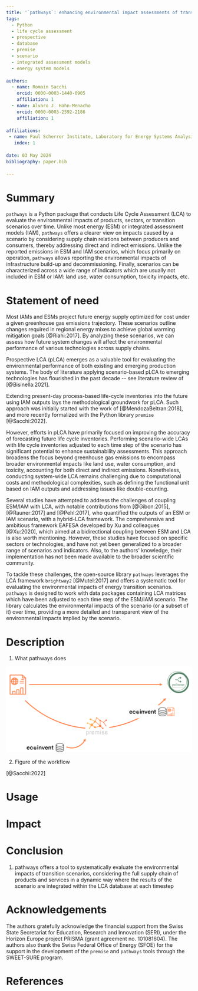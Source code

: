 ```yaml
---
title: '`pathways`: enhancing environmental impact assessments of transition scenarios through Life Cycle Assessment (LCA)'
tags:
  - Python
  - life cycle assessment
  - prospective
  - database
  - premise
  - scenario
  - integrated assessment models
  - energy system models

authors:
  - name: Romain Sacchi
    orcid: 0000-0003-1440-0905
    affiliation: 1
  - name: Alvaro J. Hahn-Menacho
    orcid: 0000-0003-2592-2186
    affiliation: 1

affiliations:
 - name: Paul Scherrer Institute, Laboratory for Energy Systems Analysis, 5232 Villigen, Switzerland
   index: 1

date: 03 May 2024
bibliography: paper.bib

---
```


# Summary


`pathways` is a Python package that conducts Life Cycle Assessment (LCA) to evaluate 
the environmental impacts of products, sectors, or transition scenarios over time. 
Unlike most energy (ESM) or integrated assessment models (IAM), `pathways` offers 
a clearer view on impacts caused by a scenario by considering supply chain relations 
between producers and consumers, thereby addressing direct and indirect emissions. 
Unlike the reported emissions in ESM and IAM scenarios, which focus primarily on operation,
`pathways` allows reporting the environmental impacts of infrastructure build-up 
and decommissioning. Finally, scenarios can be characterized across a wide range of 
indicators which are usually not included in ESM or IAM: land use, water consumption,
toxicity impacts, etc.

# Statement of need

Most IAMs and ESMs project future energy supply optimized for cost under a given 
greenhouse gas emissions trajectory. These scenarios outline changes 
required in regional energy mixes to achieve global warming mitigation goals 
[@Riahi:2017]. By analyzing these scenarios, we can assess how future system 
changes will affect the environmental performance of various technologies across 
supply chains. 

Prospective LCA (pLCA) emerges as a valuable tool for evaluating 
the environmental performance of both existing and emerging production systems.
The body of literature applying scenario-based pLCA to emerging technologies has 
flourished in the past decade -- see literature review of [@Bisinella:2021].

Extending present-day process-based life-cycle inventories into the future using 
IAM outputs lays the methodological groundwork for pLCA. Such approach was 
initially started with the work of [@MendozaBeltran:2018], and more recently 
formalized with the Python library `premise` [@Sacchi:2022]. 

However, efforts in pLCA have primarily focused on improving the accuracy of 
forecasting future life cycle inventories. Performing scenario-wide LCAs
with life cycle inventories adjusted to each time step of the scenario has 
significant potential to enhance sustainability assessments. This approach broadens 
the focus beyond greenhouse gas emissions to encompass broader environmental 
impacts like land use, water consumption, and toxicity, accounting for both 
direct and indirect emissions. Nonetheless, conducting system-wide LCA remains 
challenging due to computational costs and methodological complexities, such as 
defining the functional unit based on IAM outputs and addressing issues like 
double-counting. 

Several studies have attempted to address the challenges of coupling
ESM/IAM with LCA, with notable contributions from [@Gibon:2015], [@Rauner:2017] and
[@Pehl:2017], who quantified the outputs of an ESM or IAM scenario, 
with a hybrid-LCA framework. The comprehensive and ambitious framework EAFESA 
developed by Xu and colleagues [@Xu:2020], which aimed at a bidirectional coupling
between ESM and LCA is also worth mentioning. However, these studies have
focused on specific sectors or technologies, and have not yet been generalized
to a broader range of scenarios and indicators. Also, to the authors' knowledge,
their implementation has not been made available to the broader scientific community.

To tackle these challenges, the open-source library `pathways` leverages the 
LCA framework `brightway2` [@Mutel:2017] and offers a systematic tool for 
evaluating the environmental impacts of energy transition scenarios. `pathways` is
designed to work with data packages containing LCA matrices which have been
adjusted to each time step of the ESM/IAM scenario. The library calculates the 
environmental impacts of the scenario (or a subset of it) over time, 
providing a more detailed and transparent view of the environmental impacts implied
by the scenario.

# Description

1. What pathways does

![Workflow for characterizing the environmental impacts of transition scenarios using `pathways`.\label{fig:workflow}](assets/diagram_1.png)


2. Figure of the workflow

[@Sacchi:2022]

# Usage

# Impact



# Conclusion

1. pathways offers a tool to systematically evaluate the environmental impacts of transition scenarios, considering the 
   full supply chain of products and services in a dynamic way where the results of the scenario are integrated within the LCA database at each timestep

# Acknowledgements

The authors gratefully acknowledge the financial support from the Swiss State Secretariat for Education, Research and 
Innovation (SERI), under the Horizon Europe project PRISMA (grant agreement no. 101081604). The authors also thank the
Swiss Federal Office of Energy (SFOE) for the support in the development of the `premise` and `pathways` tools through 
the SWEET-SURE program.

# References
